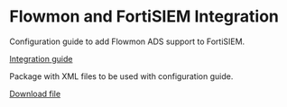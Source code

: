 # Flowmon and FortiSIEM Integration 

Configuration guide to add Flowmon ADS support to FortiSIEM.

[Integration guide]()

Package with XML files to be used with configuration guide.

[Download file]()
